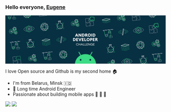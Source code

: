 ### Hello everyone, <a href="https://github.com/ezatpanah"> Eugene </a>

<img align="center" alt="wallpaper" src="https://github.com/ezatpanah/ezatpanah/raw/main/android.gif"/>

I love Open source and Github is my second home :house:

- I'm from Belarus, Minsk :indonesia:
- :iphone: Long time Android Engineer
- Passionate about building mobile apps :pig: :pig: :pig:

![](https://github-readme-stats.vercel.app/api?username=i30mb1&show_icons=true&count_private=true&line_height=40&hide=contribs,prs,issues)
![](https://github-readme-stats.vercel.app/api/top-langs/?username=i30mb1&hide=html)
<!--
**i30mb1/i30mb1** is a ✨ _special_ ✨ repository because its `README.md` (this file) appears on your GitHub profile.

Here are some ideas to get you started:

- 🔭 I’m currently working on ...
- 🌱 I’m currently learning ...
- 👯 I’m looking to collaborate on ...
- 🤔 I’m looking for help with ...
- 💬 Ask me about ...
- 📫 How to reach me: ...
- 😄 Pronouns: ...
- ⚡ Fun fact: ...
-->
